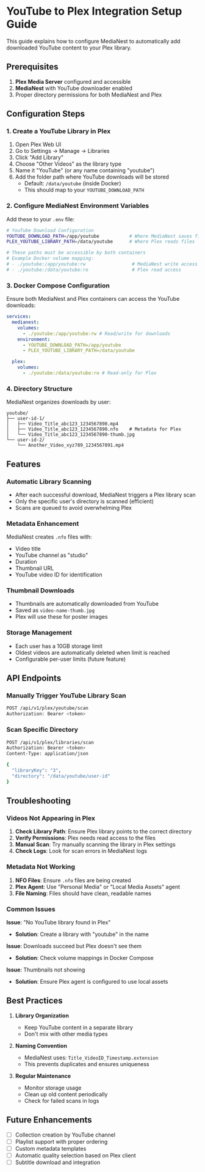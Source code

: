 # YouTube to Plex Integration Setup Guide

This guide explains how to configure MediaNest to automatically add downloaded YouTube content to your Plex library.

## Prerequisites

1. **Plex Media Server** configured and accessible
2. **MediaNest** with YouTube downloader enabled
3. Proper directory permissions for both MediaNest and Plex

## Configuration Steps

### 1. Create a YouTube Library in Plex

1. Open Plex Web UI
2. Go to Settings → Manage → Libraries
3. Click "Add Library"
4. Choose "Other Videos" as the library type
5. Name it "YouTube" (or any name containing "youtube")
6. Add the folder path where YouTube downloads will be stored
   - Default: `/data/youtube` (inside Docker)
   - This should map to your `YOUTUBE_DOWNLOAD_PATH`

### 2. Configure MediaNest Environment Variables

Add these to your `.env` file:

```bash
# YouTube Download Configuration
YOUTUBE_DOWNLOAD_PATH=/app/youtube           # Where MediaNest saves files
PLEX_YOUTUBE_LIBRARY_PATH=/data/youtube      # Where Plex reads files

# These paths must be accessible by both containers
# Example Docker volume mapping:
# - ./youtube:/app/youtube:rw                 # MediaNest write access
# - ./youtube:/data/youtube:ro                # Plex read access
```

### 3. Docker Compose Configuration

Ensure both MediaNest and Plex containers can access the YouTube downloads:

```yaml
services:
  medianest:
    volumes:
      - ./youtube:/app/youtube:rw # Read/write for downloads
    environment:
      - YOUTUBE_DOWNLOAD_PATH=/app/youtube
      - PLEX_YOUTUBE_LIBRARY_PATH=/data/youtube

  plex:
    volumes:
      - ./youtube:/data/youtube:ro # Read-only for Plex
```

### 4. Directory Structure

MediaNest organizes downloads by user:

```
youtube/
├── user-id-1/
│   ├── Video_Title_abc123_1234567890.mp4
│   ├── Video_Title_abc123_1234567890.nfo    # Metadata for Plex
│   └── Video_Title_abc123_1234567890-thumb.jpg
└── user-id-2/
    └── Another_Video_xyz789_1234567891.mp4
```

## Features

### Automatic Library Scanning

- After each successful download, MediaNest triggers a Plex library scan
- Only the specific user's directory is scanned (efficient)
- Scans are queued to avoid overwhelming Plex

### Metadata Enhancement

MediaNest creates `.nfo` files with:

- Video title
- YouTube channel as "studio"
- Duration
- Thumbnail URL
- YouTube video ID for identification

### Thumbnail Downloads

- Thumbnails are automatically downloaded from YouTube
- Saved as `video-name-thumb.jpg`
- Plex will use these for poster images

### Storage Management

- Each user has a 10GB storage limit
- Oldest videos are automatically deleted when limit is reached
- Configurable per-user limits (future feature)

## API Endpoints

### Manually Trigger YouTube Library Scan

```bash
POST /api/v1/plex/youtube/scan
Authorization: Bearer <token>
```

### Scan Specific Directory

```bash
POST /api/v1/plex/libraries/scan
Authorization: Bearer <token>
Content-Type: application/json

{
  "libraryKey": "3",
  "directory": "/data/youtube/user-id"
}
```

## Troubleshooting

### Videos Not Appearing in Plex

1. **Check Library Path**: Ensure Plex library points to the correct directory
2. **Verify Permissions**: Plex needs read access to the files
3. **Manual Scan**: Try manually scanning the library in Plex settings
4. **Check Logs**: Look for scan errors in MediaNest logs

### Metadata Not Working

1. **NFO Files**: Ensure `.nfo` files are being created
2. **Plex Agent**: Use "Personal Media" or "Local Media Assets" agent
3. **File Naming**: Files should have clean, readable names

### Common Issues

**Issue**: "No YouTube library found in Plex"

- **Solution**: Create a library with "youtube" in the name

**Issue**: Downloads succeed but Plex doesn't see them

- **Solution**: Check volume mappings in Docker Compose

**Issue**: Thumbnails not showing

- **Solution**: Ensure Plex agent is configured to use local assets

## Best Practices

1. **Library Organization**
   - Keep YouTube content in a separate library
   - Don't mix with other media types

2. **Naming Convention**
   - MediaNest uses: `Title_VideoID_Timestamp.extension`
   - This prevents duplicates and ensures uniqueness

3. **Regular Maintenance**
   - Monitor storage usage
   - Clean up old content periodically
   - Check for failed scans in logs

## Future Enhancements

- [ ] Collection creation by YouTube channel
- [ ] Playlist support with proper ordering
- [ ] Custom metadata templates
- [ ] Automatic quality selection based on Plex client
- [ ] Subtitle download and integration
